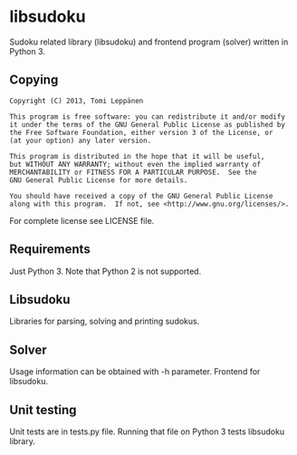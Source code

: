 libsudoku
=========
Sudoku related library (libsudoku) and frontend program (solver) written in 
Python 3. 

Copying
-------
    Copyright (C) 2013, Tomi Leppänen

    This program is free software: you can redistribute it and/or modify
    it under the terms of the GNU General Public License as published by
    the Free Software Foundation, either version 3 of the License, or
    (at your option) any later version.

    This program is distributed in the hope that it will be useful,
    but WITHOUT ANY WARRANTY; without even the implied warranty of
    MERCHANTABILITY or FITNESS FOR A PARTICULAR PURPOSE.  See the
    GNU General Public License for more details.

    You should have received a copy of the GNU General Public License
    along with this program.  If not, see <http://www.gnu.org/licenses/>.

For complete license see LICENSE file. 

Requirements
------------
Just Python 3. Note that Python 2 is not supported. 

Libsudoku
---------
Libraries for parsing, solving and printing sudokus. 

Solver
------
Usage information can be obtained with -h parameter. Frontend for libsudoku. 

Unit testing
------------
Unit tests are in tests.py file. Running that file on Python 3 tests libsudoku 
library. 
